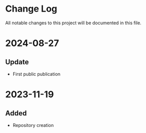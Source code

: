 # Change Log
All notable changes to this project will be documented in this file.

# 2024-08-27

## Update

- First public publication

# 2023-11-19

## Added

- Repository creation